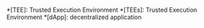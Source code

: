 *[TEE]: Trusted Execution Environment
*[TEEs]: Trusted Execution Environment
*[dApp]: decentralized application
